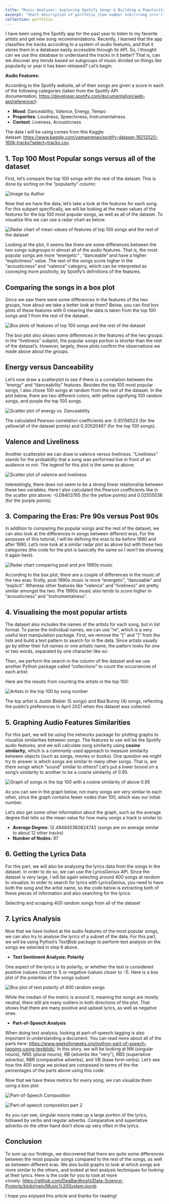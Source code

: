 ```yaml
---
title: "Music Analyzer: exploring Spotify Songs & Building a Popularity Predictor"
excerpt: "Short description of portfolio item number 1<br/><img src='/images/spot.png'>"
collection: portfolio
---
```



I have been using the Spotify app for the past year to listen to my favorite artists and get new song recommendations. Recently, I learned that the app classifies the tracks according to a system of audio features, and that it stores them in a database easily accessible through its API. So, I thought: can we use this database to understand the tracks in it better? That is, can we discover any trends based on subgroups of music divided on things like popularity or year it has been released? Let’s begin:

**Audio Features:**

According to the Spotify website, all of their songs are given a score in each of the following categories (taken from the Spotify API documentation, https://developer.spotify.com/documentation/web-api/reference/):

- **Mood**: Danceability, Valence, Energy, Tempo
- **Properties**: Loudness, Speechiness, Instrumentalness
- **Context**: Liveness, Acousticness

The data I will be using comes from this Kaggle dataset: https://www.kaggle.com/yamaerenay/spotify-dataset-19212020-160k-tracks?select=tracks.csv.

## **1. Top 100 Most Popular songs versus all of the dataset**

First, let’s compare the top 100 songs with the rest of the dataset. This is done by sorting on the “popularity” column:

![Image by Author](/images/data.png)

Now that we have the data, let’s take a look at the features for each song. For this subpart specifically, we will be looking at the mean values of the features for the top 100 most popular songs, as well as all of the dataset. To visualize this we can use a radar chart as below.


![Radar chart of mean values of features of top 100 songs and the rest of the dataset](/images/radar.png)

Looking at the plot, it seems like there are some differences between the two songs subgroups in almost all of the audio features. That is, the most popular songs are more “energetic” , “danceable” and have a higher “explicitness” value. The rest of the songs score higher in the “acousticness” and “valence” category, which can be interpreted as conveying more positivity, by Spotify’s definitions of the features.

## **Comparing the songs in a box plot**

Since we saw there were some differences in the features of the two groups, how about we take a better look at them? Below, you can find box plots of these features with 0 meaning the data is taken from the top 100 songs and 1 from the rest of the dataset.

![Box plots of features of top 100 songs and the rest of the dataset](/images/box1.png)


The box plot also shows some differences in the features of the two groups: in the “liveliness” subplot, the popular songs portion is shorter than the rest of the dataset’s. However, largely, these plots confirm the observations we made above about the groups.

## **Energy versus Danceability**

Let’s now draw a scatterplot to see if there is a correlation between the “energy” and “danceability” features. Besides the top 100 most popular songs, I also chose 100 songs at random from the rest of the dataset. In the plot below, there are two different colors, with yellow signifying 100 random songs, and purple the top 100 songs.

![Scatter plot of energy vs. Danceability](/images/scatter1.png)


The calculated Pearson correlation coefficients are: 0.35156523 (for the yellow/all of the dataset points) and 0.20520467 (for the top 100 songs).

## **Valence and Liveliness**

Another scatterplot we can draw is valence versus liveliness. “Liveliness” stands for the probability that a song was performed live in front of an audience or not. The legend for this plot is the same as above:

![Scatter plot of valence and liveliness](/images/scatter2.png)

Interestingly, there does not seem to be a strong linear relationship between these two variables. Here I also calculated the Pearson coefficients like in the scatter plot above: -0.09403765 (for the yellow points) and 0.02555036 (for the purple points).

## **3. Comparing the Eras: Pre 90s versus Post 90s**

In addition to comparing the popular songs and the rest of the dataset, we can also look at the differences in songs between different eras. For the purposes of this tutorial, I will be defining the eras to be before 1990 and after 1990. Let’s now look at a similar radar plot as above but with these two categories (the code for the plot is basically the same so I won’t be showing it again here).

![Radar chart comparing post and pre 1990s music](/images/radar2.png)


According to the box plot, there are a couple of differences in the music of the two eras: firstly, post 1990s music is more “energetic”, “danceable” and “explicit”. Whereas other features like “valence” and “liveliness” are pretty similar amongst the two. Pre 1990s music also tends to score higher in “acousticness” and “instrumentalness”.

## **4. Visualising the most popular artists**

The dataset also includes the names of the artists for each song, but in list format. To parse the individual names, we can use “re”, which is a very useful text manipulation package. First, we remove the “[” and “]” from the lists and build a text pattern to search for in the data. Since artists usually go by either their full names or one artistic name, the pattern looks for one or two words, separated by one character like so:

Then, we perform the search in the column of the dataset and we use another Python package called “collections” to count the occurrences of each artist:

Here are the results from counting the artists in the top 100:

![Artists in the top 100 by song number](/images/bar1.png)



The top artist is Justin Bieber (5 songs) and Bad Bunny (4) songs, reflecting the public’s preferences in April 2021 when this dataset was collected.

## **5. Graphing Audio Features Similarities**

For this part, we will be using the networkx package for plotting graphs to visualize similarities between songs. The features to use will be the Spotify audio features, and we will calculate song similarity using **cosine similarity,** which is a commonly used approach to measure similarity between objects (such as songs, movies or books). One question we might try to answer is which songs are similar to many other songs. That is, are there songs which “sound” similar to others? Let’s put a lower bound on a song’s similarity to another to be a cosine similarity of 0.95. 

![Graph of songs in the top 100 with a cosine similarity of above 0.95](/images/cosg.png)

As you can see in the graph below, not many songs are very similar to each other, since the graph contains fewer nodes than 100, which was our initial number. 


Let’s also get some other information about the graph, such as the average degree that tells us the mean value for how many songs a track is similar to:

- **Average Degree:** 12.494845360824742 (songs are on average similar to about 12 other tracks)
- **Number of Nodes:** 97

## **6. Getting the Lyrics Data**

For this part, we will also be analysing the lyrics data from the songs in the dataset. In order to do so, we can use the LyricsGenius API. Since the dataset is very large, I will be again selecting around 400 songs at random to visualize. In order to search for lyrics with LyricsGenius, you need to have both the song and the artist name, so the code below is extracting both of these pieces of information and also searching for the lyrics:

Selecting and scraping 400 random songs from all of the dataset

## **7. Lyrics Analysis**

Now that we have looked at the audio features of the most popular songs, we can also try to analyse the lyrics of a subset of the data. For this part, we will be using Python’s TextBlob package to perform text analysis on the songs we selected in step 6 above.

- **Text Sentiment Analysis: Polarity**

One aspect of the lyrics is its polarity, or whether the text is considered positive (values closer to 1) or negative (values closer to -1). Here is a box plot of the polarities of the songs subset:

![Box plot of text polarity of 400 random songs](/images/box2.png)


While the median of the metric is around 0, meaning the songs are mostly neutral, there still are many outliers in both directions of the plot. That shows that there are many positive and upbeat lyrics, as well as negative ones.

- **Part-of-Speech Analysis**

When doing text analysis, looking at part-of-speech tagging is also important in understanding a document. You can read more about all of the parts here: https://www.geeksforgeeks.org/python-part-of-speech-tagging-using-textblob/. In this story, we will be looking at NN (singular nouns), NNS (plural nouns), RB (adverbs like “very”), RBS (superlative adverbs), RBR (comparative adverbs), and VB (base form verbs). Let’s see how the 400 songs we picked are composed in terms of the the percentages of the parts above using this code:

Now that we have these metrics for every song, we can visualize them using a box plot:

![Part-of-Speech Composition](/images/box3.png)



![Part-of-speech composition part 2](/images/box4.png)



As you can see, singular nouns make up a large portion of the lyrics, followed by verbs and regular adverbs. Comparative and superlative adverbs on the other hand don’t show up very often in the lyrics.

## **Conclusion**

To sum up our findings, we discovered that there are quite some differences between the most popular songs compared to the rest of the songs, as well as between different eras. We also build graphs to look at which songs are more similar to the others, and looked at text analysis techniques for looking at their lyrics. Here is the code for you to look at more closely: https://github.com/DeaBardhoshi/Data-Science-Projects/blob/main/Music%20System.ipynb

I hope you enjoyed this article and thanks for reading!